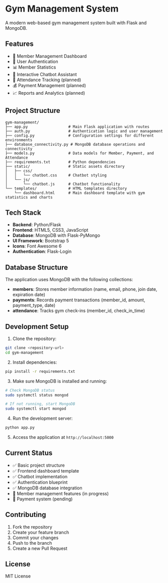 # Gym Management System

A modern web-based gym management system built with Flask and MongoDB.

## Features

- 💪 Member Management Dashboard
- 🔐 User Authentication
- 📊 Member Statistics
- 💬 Interactive Chatbot Assistant
- 📅 Attendance Tracking (planned)
- 💰 Payment Management (planned)
- 📈 Reports and Analytics (planned)

## Project Structure

```
gym-management/
├── app.py                  # Main Flask application with routes
├── auth.py                 # Authentication logic and user management
├── config.py               # Configuration settings for different environments
├── database_connectivity.py # MongoDB database operations and connectivity
├── models.py               # Data models for Member, Payment, and Attendance
├── requirements.txt        # Python dependencies
├── static/                 # Static assets directory
│   ├── css/
│   │   └── chatbot.css     # Chatbot styling
│   └── js/
│       └── chatbot.js      # Chatbot functionality
└── templates/              # HTML templates directory
    └── dashboard.html      # Main dashboard template with gym statistics and charts
```

## Tech Stack

- **Backend**: Python/Flask
- **Frontend**: HTML5, CSS3, JavaScript
- **Database**: MongoDB with Flask-PyMongo
- **UI Framework**: Bootstrap 5
- **Icons**: Font Awesome 6
- **Authentication**: Flask-Login

## Database Structure

The application uses MongoDB with the following collections:

- **members**: Stores member information (name, email, phone, join date, expiration date)
- **payments**: Records payment transactions (member_id, amount, payment_type, date)
- **attendance**: Tracks gym check-ins (member_id, check_in_time)

## Development Setup

1. Clone the repository:
```bash
git clone <repository-url>
cd gym-management
```

2. Install dependencies:
```bash
pip install -r requirements.txt
```

3. Make sure MongoDB is installed and running:
```bash
# Check MongoDB status
sudo systemctl status mongod

# If not running, start MongoDB
sudo systemctl start mongod
```

4. Run the development server:
```bash
python app.py
```

5. Access the application at `http://localhost:5000`

## Current Status

- ✅ Basic project structure
- ✅ Frontend dashboard template
- ✅ Chatbot implementation
- ✅ Authentication blueprint
- ✅ MongoDB database integration
- 🚧 Member management features (in progress)
- 🚧 Payment system (pending)

## Contributing

1. Fork the repository
2. Create your feature branch
3. Commit your changes
4. Push to the branch
5. Create a new Pull Request

## License

MIT License
